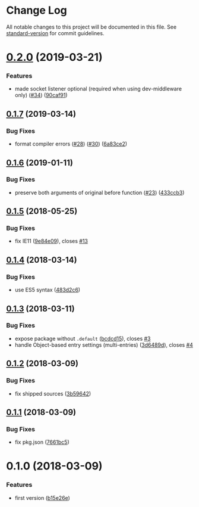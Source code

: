 # Change Log

All notable changes to this project will be documented in this file. See [standard-version](https://github.com/conventional-changelog/standard-version) for commit guidelines.

<a name="0.2.0"></a>
# [0.2.0](https://github.com/smooth-code/error-overlay-webpack-plugin/compare/v0.1.7...v0.2.0) (2019-03-21)


### Features

* made socket listener optional (required when using dev-middleware only) ([#34](https://github.com/smooth-code/error-overlay-webpack-plugin/issues/34)) ([90caf91](https://github.com/smooth-code/error-overlay-webpack-plugin/commit/90caf91))



<a name="0.1.7"></a>
## [0.1.7](https://github.com/smooth-code/error-overlay-webpack-plugin/compare/v0.1.6...v0.1.7) (2019-03-14)


### Bug Fixes

* format compiler errors ([#28](https://github.com/smooth-code/error-overlay-webpack-plugin/issues/28)) ([#30](https://github.com/smooth-code/error-overlay-webpack-plugin/issues/30)) ([6a83ce2](https://github.com/smooth-code/error-overlay-webpack-plugin/commit/6a83ce2))



<a name="0.1.6"></a>
## [0.1.6](https://github.com/smooth-code/error-overlay-webpack-plugin/compare/v0.1.5...v0.1.6) (2019-01-11)


### Bug Fixes

* preserve both arguments of original before function ([#23](https://github.com/smooth-code/error-overlay-webpack-plugin/issues/23)) ([433ccb3](https://github.com/smooth-code/error-overlay-webpack-plugin/commit/433ccb3))



<a name="0.1.5"></a>
## [0.1.5](https://github.com/smooth-code/error-overlay-webpack-plugin/compare/v0.1.4...v0.1.5) (2018-05-25)


### Bug Fixes

* fix IE11 ([9e84e09](https://github.com/smooth-code/error-overlay-webpack-plugin/commit/9e84e09)), closes [#13](https://github.com/smooth-code/error-overlay-webpack-plugin/issues/13)



<a name="0.1.4"></a>
## [0.1.4](https://github.com/smooth-code/error-overlay-webpack-plugin/compare/v0.1.3...v0.1.4) (2018-03-14)


### Bug Fixes

* use ES5 syntax ([483d2c6](https://github.com/smooth-code/error-overlay-webpack-plugin/commit/483d2c6))



<a name="0.1.3"></a>
## [0.1.3](https://github.com/smooth-code/error-overlay-webpack-plugin/compare/v0.1.2...v0.1.3) (2018-03-11)


### Bug Fixes

* expose package without `.default` ([bcdcd15](https://github.com/smooth-code/error-overlay-webpack-plugin/commit/bcdcd15)), closes [#3](https://github.com/smooth-code/error-overlay-webpack-plugin/issues/3)
* handle Object-based entry settings (multi-entries) ([3d6489d](https://github.com/smooth-code/error-overlay-webpack-plugin/commit/3d6489d)), closes [#4](https://github.com/smooth-code/error-overlay-webpack-plugin/issues/4)



<a name="0.1.2"></a>
## [0.1.2](https://github.com/smooth-code/error-overlay-webpack-plugin/compare/v0.1.1...v0.1.2) (2018-03-09)


### Bug Fixes

* fix shipped sources ([3b59642](https://github.com/smooth-code/error-overlay-webpack-plugin/commit/3b59642))



<a name="0.1.1"></a>
## [0.1.1](https://github.com/smooth-code/error-overlay-webpack-plugin/compare/v0.1.0...v0.1.1) (2018-03-09)


### Bug Fixes

* fix pkg.json ([7661bc5](https://github.com/smooth-code/error-overlay-webpack-plugin/commit/7661bc5))



<a name="0.1.0"></a>
# 0.1.0 (2018-03-09)


### Features

* first version ([b15e26e](https://github.com/smooth-code/webpack-error-overlay-plugin/commit/b15e26e))
